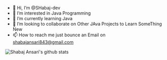 - 👋 Hi, I’m @SHabaj-dev
- 👀 I’m interested in Java Programming
- 🌱 I’m currently learning Java
- 💞️ I’m looking to collaborate on Other JAva Projects to Learn SomeThing New
- 📫 How to reach me just bounce an Email on shabajansari843@gmail.com

![Shabaj Ansari's github stats](https://github-readme-stats.vercel.app/api?username=/SHabaj-dev)
<!---
SHabaj-dev/SHabaj-dev is a ✨ special ✨ repository because its `README.md` (this file) appears on your GitHub profile.
You can click the Preview link to take a look at your changes.
--->
